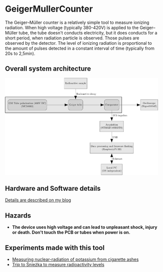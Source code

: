 GeigerMullerCounter
====

The Geiger–Müller counter is a relatively simple tool to measure ionizing radiation. When high voltage (typically 380-420V) is applied to the Geiger–Müller tube, the tube doesn't conducts electricity, but it does conducts for a short period, when radiation particle is observed. Those pulses are observed by the detector. The level of ionizing radiation is proportional to the amount of pulses detected in a constant interval of time (typically from 20s to 2,5min).

## Overall system architecture

![architecture](https://raw.githubusercontent.com/RobertGawron/GeigerMullerCounter/master/Documentation/Diagrams/ArchitectureOverview-1.png)

## Hardware and Software details

[Details are described on my blog
](http://robertgawron.blogspot.com/2015/02/homemade-geigermuller-counter-part-i.htmll)

## Hazards

* **The device uses high voltage and can lead to unpleasant shock, injury or death. Don't touch the PCB or tubes when power is on.**

## Experiments made with this tool

* [Measuring nuclear-radiation of potassium from cigarette ashes
](https://robertgawron.blogspot.com/2015/07/measuring-radioactivity-of-potassium.html)
* [Trip to Śnieżka to measure radioactivity levels
](https://robertgawron.blogspot.com/2015/06/a-trip-with-geiger-counter-on-sniezka.html)
